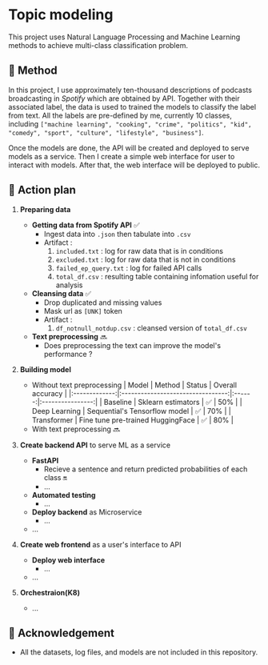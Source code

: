 # Topic modeling

This project uses Natural Language Processing and Machine Learning methods to achieve multi-class classification problem. 

## 🔑 Method
In this project, I use approximately ten-thousand descriptions of podcasts broadcasting in *Spotify* which are obtained by API. Together with their associated label, the data is used to trained the models to classify the label from text. All the labels are pre-defined by me, currently 10 classes, including `["machine learning", "cooking", "crime", "politics", "kid", "comedy", "sport", "culture", "lifestyle", "business"]`.

Once the models are done, the API will be created and deployed to serve models as a service. Then I create a simple web interface for user to interact with models. After that, the web interface will be deployed to public.

## 📑 Action plan
1. **Preparing data**
    - **Getting data from Spotify API** ✅
      - Ingest data into `.json`  then tabulate into `.csv`
      - Artifact : 
        1. `included.txt` : log for raw data that is in conditions
        2. `excluded.txt` : log for raw data that is not in conditions 
        3. `failed_ep_query.txt` : log for failed API calls
        4. `total_df.csv` : resulting table containing infomation useful for analysis
    - **Cleansing data** ✅
      - Drop duplicated and missing values
      - Mask url as `[UNK]` token
      - Artifact :
        1. `df_notnull_notdup.csv` : cleansed version of `total_df.csv`
    - **Text preprocessing** 🔜
      - Does preprocessing the text can improve the model's performance ?
2. **Building model**
    - Without text preprocessing
        |     Model     |               Method              | Status | Overall accuracy |
        |:-------------:|:---------------------------------:|:------:|:----------------:|
        |    Baseline   |         Sklearn estimators        |    ✅   |        50%       |
        | Deep Learning |   Sequential's Tensorflow model   |    ✅   |        70%       |
        |  Transformer  | Fine tune pre-trained HuggingFace |    ✅   |        80%       |
    - With text preprocessing 🔜
3. **Create backend API** to serve ML as a service
    - **FastAPI**
      - Recieve a sentence and return predicted probabilities of each class 🔛
      - ...
    - **Automated testing**
      - ...
    - **Deploy backend** as Microservice
      - ...
    - ...

4. **Create web frontend** as a user's interface to API
    - **Deploy web interface**
      - ...
    - ...

5. **Orchestraion(K8)**
    - ...
    
## 📍 Acknowledgement
- All the datasets, log files, and models are not included in this repository.

